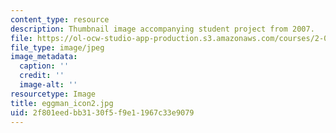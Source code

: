 ```yaml
---
content_type: resource
description: Thumbnail image accompanying student project from 2007.
file: https://ol-ocw-studio-app-production.s3.amazonaws.com/courses/2-00b-toy-product-design-spring-2008/2f801eedbb3130f5f9e11967c33e9079_eggman_icon2.jpg
file_type: image/jpeg
image_metadata:
  caption: ''
  credit: ''
  image-alt: ''
resourcetype: Image
title: eggman_icon2.jpg
uid: 2f801eed-bb31-30f5-f9e1-1967c33e9079
---
```

